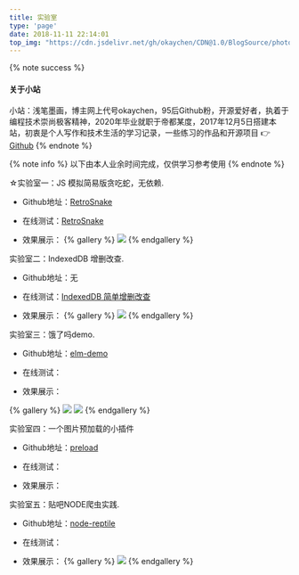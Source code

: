 ```yaml
---
title: 实验室
type: 'page'
date: 2018-11-11 22:14:01
top_img: "https://cdn.jsdelivr.net/gh/okaychen/CDN@1.0/BlogSource/photos/banner01.png"
---
```


{% note success %}
#### 关于小站
小站：浅笔墨画，博主网上代号okaychen，95后Github粉，开源爱好者，执着于编程技术崇尚极客精神，2020年毕业就职于帝都某度，2017年12月5日搭建本站，初衷是个人写作和技术生活的学习记录，一些练习的作品和开源项目 👉 [Github](http://www.github.com/okaychen)
{% endnote %}

{% note info %}
以下由本人业余时间完成，仅供学习参考使用
{% endnote %}

☆实验室一：JS 模拟简易版贪吃蛇，无依赖.

- Github地址：[RetroSnake](https://github.com/okaychen/RetroSnake)

- 在线测试：[RetroSnake](http://www.chenqaq.com/lab/RetroSnake/index.html)

- 效果展示：
{% gallery %}
![](https://cdn.jsdelivr.net/gh/okaychen/CDN@1.0/BlogSource/images/4tjOY7QXHK.gif)
{% endgallery %}

实验室二：IndexedDB 增删改查.

- Github地址：无

- 在线测试：[IndexedDB 简单增删改查](http://www.chenqaq.com/lab/IndexedDB/index.html)

- 效果展示：
{% gallery %}
![](https://cdn.jsdelivr.net/gh/okaychen/CDN@1.0/BlogSource/photos/IndexDB.png)
{% endgallery %}

实验室三：饿了吗demo.

- Github地址：[elm-demo](https://github.com/okaychen/elm)

- 在线测试：

- 效果展示：

{% gallery %}
![](https://cdn.jsdelivr.net/gh/okaychen/CDN@1.0/BlogSource/photos/elm.gif)
![](https://cdn.jsdelivr.net/gh/okaychen/CDN@1.0/BlogSource/photos/elm_seller.gif)
{% endgallery %}

实验室四：一个图片预加载的小插件

- Github地址：[preload](https://github.com/okaychen/preload)

- 在线测试：

- 效果展示：

实验室五：贴吧NODE爬虫实践.

- Github地址：[node-reptile](https://github.com/okaychen/NetworkMonitoring)

- 在线测试：

- 效果展示：
{% gallery %}
![](https://cdn.jsdelivr.net/gh/okaychen/CDN@1.0/BlogSource/photos/node_reptile.png)
{% endgallery %}